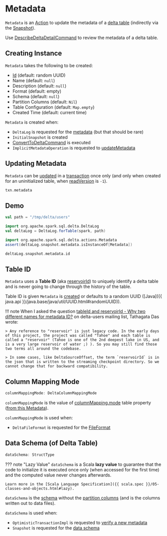 # Metadata

`Metadata` is an [Action](Action.md) to update the metadata of a [delta table](DeltaLog.md#metadata) (indirectly via the [Snapshot](Snapshot.md#metadata)).

Use [DescribeDeltaDetailCommand](commands/describe-detail/DescribeDeltaDetailCommand.md) to review the metadata of a delta table.

## Creating Instance

`Metadata` takes the following to be created:

* [Id](#id) (default: random UUID)
* <span id="name"> Name (default: `null`)
* <span id="description"> Description (default: `null`)
* <span id="format"> Format (default: empty)
* <span id="schemaString"><span id="schema"> Schema (default: `null`)
* <span id="partitionColumns"> Partition Columns (default: `Nil`)
* <span id="configuration"> Table Configuration (default: `Map.empty`)
* <span id="createdTime"> Created Time (default: current time)

`Metadata` is created when:

* `DeltaLog` is requested for the [metadata](DeltaLog.md#metadata) (but that should be rare)
* `InitialSnapshot` is created
* [ConvertToDeltaCommand](commands/convert/ConvertToDeltaCommand.md) is executed
* `ImplicitMetadataOperation` is requested to [updateMetadata](ImplicitMetadataOperation.md#updateMetadata)

## Updating Metadata

`Metadata` can be [updated](OptimisticTransactionImpl.md#updateMetadata) in a [transaction](OptimisticTransactionImpl.md) once only (and only when created for an uninitialized table, when [readVersion](OptimisticTransactionImpl.md#readVersion) is `-1`).

```scala
txn.metadata
```

## Demo

```scala
val path = "/tmp/delta/users"

import org.apache.spark.sql.delta.DeltaLog
val deltaLog = DeltaLog.forTable(spark, path)

import org.apache.spark.sql.delta.actions.Metadata
assert(deltaLog.snapshot.metadata.isInstanceOf[Metadata])

deltaLog.snapshot.metadata.id
```

## <span id="id"> Table ID

`Metadata` uses a **Table ID** (aka [reservoirId](DeltaSourceOffset.md#reservoirId)) to uniquely identify a delta table and is never going to change through the history of the table.

Table ID is given `Metadata` is [created](#creating-instance) or defaults to a random UUID ([Java]({{ java.api }}/java.base/java/util/UUID.html#randomUUID)).

!!! note
    When I asked the question [tableId and reservoirId - Why two different names for metadata ID?](https://groups.google.com/forum/#!topic/delta-users/5OKEFvVKiew) on delta-users mailing list, Tathagata Das wrote:

    > Any reference to "reservoir" is just legacy code. In the early days of this project, the project was called "Tahoe" and each table is called a "reservoir" (Tahoe is one of the 2nd deepest lake in US, and is a very large reservoir of water ;) ). So you may still find those two terms all around the codebase.

    > In some cases, like DeltaSourceOffset, the term `reservoirId` is in the json that is written to the streaming checkpoint directory. So we cannot change that for backward compatibility.

## <span id="columnMappingMode"> Column Mapping Mode

```scala
columnMappingMode: DeltaColumnMappingMode
```

`columnMappingMode` is the value of [columnMapping.mode](DeltaConfigs.md#COLUMN_MAPPING_MODE) table property ([from this Metadata](DeltaConfig.md#fromMetaData)).

`columnMappingMode` is used when:

* `DeltaFileFormat` is requested for the [FileFormat](DeltaFileFormat.md#fileFormat)

## <span id="dataSchema"> Data Schema (of Delta Table)

```scala
dataSchema: StructType
```

??? note "Lazy Value"
    `dataSchema` is a Scala **lazy value** to guarantee that the code to initialize it is executed once only (when accessed for the first time) and the computed value never changes afterwards.

    Learn more in the [Scala Language Specification]({{ scala.spec }}/05-classes-and-objects.html#lazy).

`dataSchema` is the [schema](#schema) without the [partition columns](#partitionColumns) (and is the columns written out to data files).

`dataSchema` is used when:

* `OptimisticTransactionImpl` is requested to [verify a new metadata](OptimisticTransactionImpl.md#verifyNewMetadata)
* `Snapshot` is requested for the [data schema](Snapshot.md#dataSchema)
